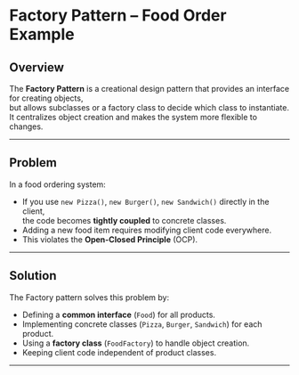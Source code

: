 

# Factory Pattern – Food Order Example

## Overview
The **Factory Pattern** is a creational design pattern that provides an interface for creating objects,  
but allows subclasses or a factory class to decide which class to instantiate.  
It centralizes object creation and makes the system more flexible to changes.

---

## Problem
In a food ordering system:
- If you use `new Pizza()`, `new Burger()`, `new Sandwich()` directly in the client,  
  the code becomes **tightly coupled** to concrete classes.  
- Adding a new food item requires modifying client code everywhere.  
- This violates the **Open-Closed Principle** (OCP).

---

## Solution
The Factory pattern solves this problem by:
- Defining a **common interface** (`Food`) for all products.  
- Implementing concrete classes (`Pizza`, `Burger`, `Sandwich`) for each product.  
- Using a **factory class** (`FoodFactory`) to handle object creation.  
- Keeping client code independent of product classes.

---
